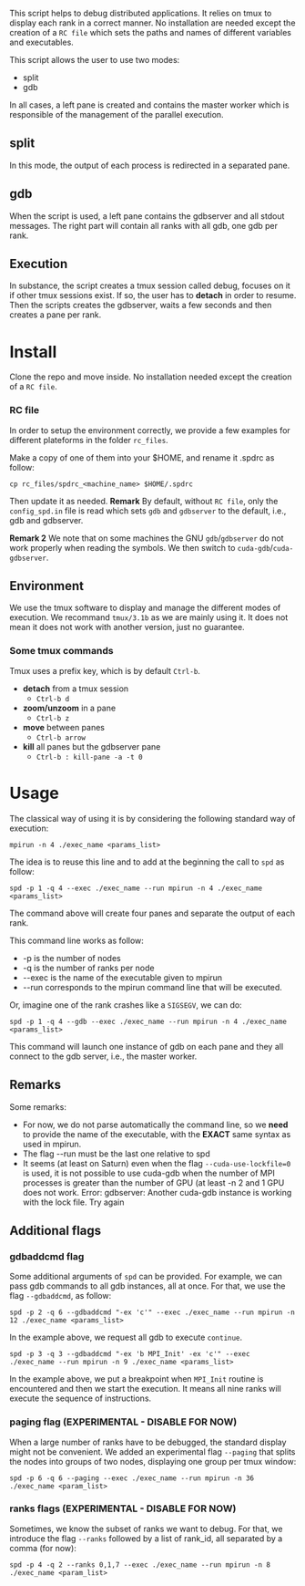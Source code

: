 This script helps to debug distributed applications. It relies on tmux to display
each rank in a correct manner. No installation are needed except the creation of a `RC file`
which sets the paths and names of different variables and executables.

This script allows the user to use two modes:
* split
* gdb

In all cases, a left pane is created and contains the master worker which is
responsible of the management of the parallel execution.

## split
In this mode, the output of each process is redirected in a separated pane.

## gdb
When the script is used, a left pane contains the gdbserver and all stdout messages.
The right part will contain all ranks with all gdb, one gdb per rank.

## Execution

In substance, the script creates a tmux session called debug, focuses on it if other tmux
sessions exist. If so, the user has to **detach** in order to resume.
Then the scripts creates the gdbserver, waits a few seconds and then creates
a pane per rank.

# Install
Clone the repo and move inside. No installation needed except the creation of a `RC file`.

### RC file
In order to setup the environment correctly, we provide a few examples for different
plateforms in the folder `rc_files`.

Make a copy of one of them into your $HOME, and rename it .spdrc as follow:
```
cp rc_files/spdrc_<machine_name> $HOME/.spdrc
```

Then update it as needed.
**Remark** By default, without `RC file`, only the `config_spd.in` file is read
which sets `gdb` and `gdbserver` to the default, i.e., gdb and gdbserver.

**Remark 2** We note that on some machines the GNU `gdb`/`gdbserver` do not work properly when reading the symbols.
We then switch to `cuda-gdb`/`cuda-gdbserver`.

## Environment
We use the tmux software to display and manage the different modes of execution.
We recommand `tmux/3.1b` as we are mainly using it. It does not mean it does not work
with another version, just no guarantee.

### Some tmux commands
Tmux uses a prefix key, which is by default `Ctrl-b`.

* **detach** from a tmux session
  * `Ctrl-b d`
* **zoom/unzoom** in a pane
  * `Ctrl-b z`
* **move** between panes
  * `Ctrl-b arrow`
* **kill** all panes but the gdbserver pane
  * `Ctrl-b : kill-pane -a -t 0`

# Usage
The classical way of using it is by considering the following standard way of execution:
```
mpirun -n 4 ./exec_name <params_list>
```

The idea is to reuse this line and to add at the beginning the call to `spd` as follow:
```
spd -p 1 -q 4 --exec ./exec_name --run mpirun -n 4 ./exec_name <params_list>
```

The command above will create four panes and separate the output of each rank.

This command line works as follow:
* -p is the number of nodes
* -q is the number of ranks per node
* --exec is the name of the executable given to mpirun
* --run corresponds to the mpirun command line that will be executed.

Or, imagine one of the rank crashes like a `SIGSEGV`, we can do:
```
spd -p 1 -q 4 --gdb --exec ./exec_name --run mpirun -n 4 ./exec_name <params_list>
```

This command will launch one instance of gdb on each pane and they all connect to the gdb server, i.e., the master worker.

## Remarks
Some remarks:
* For now, we do not parse automatically the command line, so we **need** to provide the name of the executable, with the **EXACT** same syntax as used in mpirun.
* The flag --run must be the last one relative to spd
* It seems (at least on Saturn) even when the flag `--cuda-use-lockfile=0` is used, it is not possible to use cuda-gdb when the number of MPI processes is greater than the number of GPU (at least -n 2 and 1 GPU does not work. Error: gdbserver: Another cuda-gdb instance is working with the lock file. Try again

## Additional flags

### gdbaddcmd flag
Some additional arguments of `spd` can be provided. For example, we can pass 
gdb commands to all gdb instances, all at once. For that, we use the flag `--gdbaddcmd`, as follow:
```
spd -p 2 -q 6 --gdbaddcmd "-ex 'c'" --exec ./exec_name --run mpirun -n 12 ./exec_name <params_list>
```

In the example above, we request all gdb to execute `continue`.

```
spd -p 3 -q 3 --gdbaddcmd "-ex 'b MPI_Init' -ex 'c'" --exec ./exec_name --run mpirun -n 9 ./exec_name <params_list>
```
In the example above, we put a breakpoint when `MPI_Init` routine is encountered and then we start the execution.
It means all nine ranks will execute the sequence of instructions.

### paging flag (**EXPERIMENTAL - DISABLE FOR NOW**)
When a large number of ranks have to be debugged, the standard display might not
be convenient. We added an experimental flag `--paging` that splits the 
nodes into groups of two nodes, displaying one group per tmux window:
```
spd -p 6 -q 6 --paging --exec ./exec_name --run mpirun -n 36 ./exec_name <param_list>
```

### ranks flags (**EXPERIMENTAL - DISABLE FOR NOW**)
Sometimes, we know the subset of ranks we want to debug. For that, we introduce
the flag `--ranks` followed by a list of rank_id, all separated by a comma (for now):
```
spd -p 4 -q 2 --ranks 0,1,7 --exec ./exec_name --run mpirun -n 8 ./exec_name <param_list>
```
